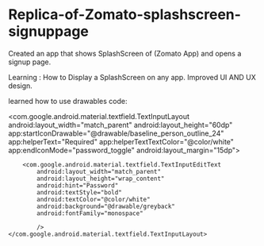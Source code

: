 # Replica-of-Zomato-splashscreen-signuppage

Created an app that shows SplashScreen of (Zomato App) and opens a signup page.

Learning : How to Display a SplashScreen on any app.
           Improved UI AND UX design.
           
learned how to use drawables
code:


 <com.google.android.material.textfield.TextInputLayout
        android:layout_width="match_parent"
        android:layout_height="60dp"
        app:startIconDrawable="@drawable/baseline_person_outline_24"
        app:helperText="Required"
        app:helperTextTextColor="@color/white"
        app:endIconMode="password_toggle"
        android:layout_margin="15dp">

        <com.google.android.material.textfield.TextInputEditText
            android:layout_width="match_parent"
            android:layout_height="wrap_content"
            android:hint="Password"
            android:textStyle="bold"
            android:textColor="@color/white"
            android:background="@drawable/greyback"
            android:fontFamily="monospace"

            />
    </com.google.android.material.textfield.TextInputLayout>

